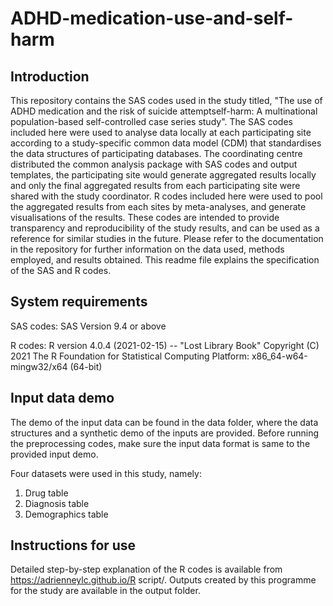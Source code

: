 # ADHD-medication-use-and-self-harm

## Introduction
This repository contains the SAS codes used in the study titled, "The use of ADHD medication and the risk of suicide attemptself-harm: A multinational population-based self-controlled case series study". The SAS codes included here were used to analyse data locally at each participating site according to a study-specific common data model (CDM) that standardises the data structures of participating databases. The coordinating centre distributed the common analysis package with SAS codes and output templates, the participating site would generate aggregated results locally and only the final aggregated results from each participating site were shared with the study coordinator. R codes included here were used to pool the aggregated results from each sites by meta-analyses, and generate visualisations of the results. These codes are intended to provide transparency and reproducibility of the study results, and can be used as a reference for similar studies in the future. Please refer to the documentation in the repository for further information on the data used, methods employed, and results obtained. This readme file explains the specification of the SAS and R codes. 

## System requirements
SAS codes: 
SAS Version 9.4 or above

R codes:
R version 4.0.4 (2021-02-15) -- "Lost Library Book"
Copyright (C) 2021 The R Foundation for Statistical Computing
Platform: x86_64-w64-mingw32/x64 (64-bit)

## Input data demo
The demo of the input data can be found in the data folder, where the data structures and a synthetic demo of the inputs are provided. Before running the preprocessing codes, make sure the input data format is same to the provided input demo.

Four datasets were used in this study, namely:
1. Drug table
2. Diagnosis table
3. Demographics table

## Instructions for use
Detailed step-by-step explanation of the R codes is available from https://adrienneylc.github.io/R script/. Outputs created by this programme for the study are available in the output folder.
